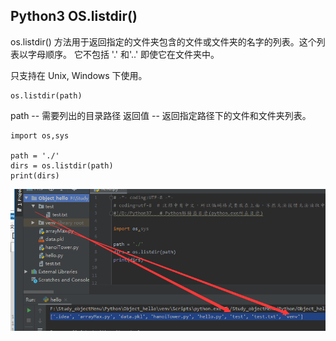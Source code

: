 ## Python3 OS.listdir()

os.listdir() 方法用于返回指定的文件夹包含的文件或文件夹的名字的列表。这个列表以字母顺序。 它不包括 '.' 和'..' 即使它在文件夹中。

只支持在 Unix, Windows 下使用。

```
os.listdir(path)
```
path -- 需要列出的目录路径
返回值 -- 返回指定路径下的文件和文件夹列表。

```
import os,sys

path = './'
dirs = os.listdir(path)
print(dirs)
```
<img src='img/os.listDir().png' />